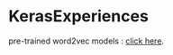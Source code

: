 # KerasExperiences
pre-trained word2vec models : [click here](https://drive.google.com/open?id=0B1GKSX6YCHXlakkzQ2plZVdUUE0).
